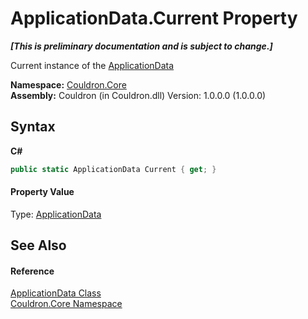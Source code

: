 # ApplicationData.Current Property 
 _**\[This is preliminary documentation and is subject to change.\]**_

Current instance of the <a href="T_Couldron_Core_ApplicationData">ApplicationData</a>

**Namespace:**&nbsp;<a href="N_Couldron_Core">Couldron.Core</a><br />**Assembly:**&nbsp;Couldron (in Couldron.dll) Version: 1.0.0.0 (1.0.0.0)

## Syntax

**C#**<br />
``` C#
public static ApplicationData Current { get; }
```


#### Property Value
Type: <a href="T_Couldron_Core_ApplicationData">ApplicationData</a>

## See Also


#### Reference
<a href="T_Couldron_Core_ApplicationData">ApplicationData Class</a><br /><a href="N_Couldron_Core">Couldron.Core Namespace</a><br />
